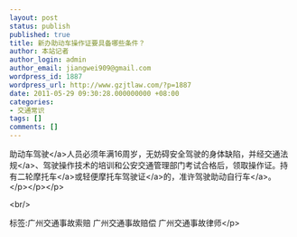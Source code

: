 ```yaml
---
layout: post
status: publish
published: true
title: 新办助动车操作证要具备哪些条件？
author: 本站记者
author_login: admin
author_email: jiangwei909@gmail.com
wordpress_id: 1887
wordpress_url: http://www.gzjtlaw.com/?p=1887
date: 2011-05-29 09:30:28.000000000 +08:00
categories:
- 交通常识
tags: []
comments: []
---
```

<p>助动车<a>驾驶<&#47;a>人员必须年满16周岁，无妨碍安全驾驶的身体缺陷，并经<a>交通法规<&#47;a>、驾驶操作技术的培训和公安交通管理部门考试合格后，领取操作证。持有二轮<a>摩托车<&#47;a>或轻便摩托车<a>驾驶证<&#47;a>的，准许驾驶助动<a>自行车<&#47;a>。<&#47;p><&#47;p><&#47;p><br&#47;><p>标签:广州交通事故索赔 广州交通事故赔偿 广州交通事故律师<&#47;p>

